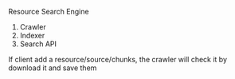 Resource Search Engine

1. Crawler
2. Indexer
3. Search API

If client add a resource/source/chunks, the crawler will check it by download it and save
them

